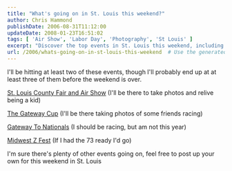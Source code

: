 ```yaml
---
title: "What's going on in St. Louis this weekend?"
author: Chris Hammond
publishDate: 2006-08-31T11:12:00
updateDate: 2008-01-23T16:51:02
tags: [ 'Air Show', 'Labor Day', 'Photography', 'St Louis' ]
excerpt: "Discover the top events in St. Louis this weekend, including the County Fair, Air Show, Gateway Cup, and more. Join the fun and share your weekend plans!"
url: /2006/whats-going-on-in-st-louis-this-weekend  # Use the generated URL with year
---
```

<p>I&#39;ll be hitting at least two of these events, though I&#39;ll probably end up at at least&nbsp;three of them before the weekend is over.</p><p><a href="https://www.stlcofair.org" target="_blank">St. Louis County Fair and Air Show</a> (I&#39;ll be there to take photos and relive being a kid)</p><p><a href="https://www.stlbiking.com/2006%20Gateway%20Cup.htm" target="_blank">The Gateway Cup</a>&nbsp;(I&#39;ll be there taking photos of some friends racing)</p><p><a href="https://midivsolo.stlsolo.org/" target="_blank">Gateway To Nationals</a> (I should be racing, but am not this year)</p><p><a href="https://www.midwestzfest.com/html/index.php" target="_blank">Midwest Z Fest</a> (If I had the 73 ready I&#39;d go)</p><p>I&#39;m sure there&#39;s plenty of other events going on, feel free to post up your own for this weekend in St. Louis</p>

